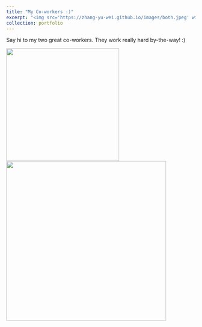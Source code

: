 ```yaml
---
title: "My Co-workers :)"
excerpt: "<img src='https://zhang-yu-wei.github.io/images/both.jpeg' width='300'>"
collection: portfolio
---
```


Say hi to my two great co-workers. They work really hard by-the-way! :)

<img src="https://zhang-yu-wei.github.io/images/danjiao.jpeg" width="300"/> <img src="https://zhang-yu-wei.github.io/images/meimei.jpeg" width="425"/> 